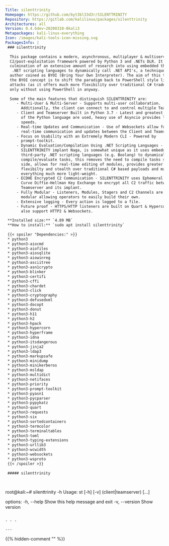 ```yaml
---
Title: silenttrinity
Homepage: https://github.com/byt3bl33d3r/SILENTTRINITY
Repository: https://gitlab.com/kalilinux/packages/silenttrinity
Architectures: all
Version: 0.4.6dev~20200310-0kali3
Metapackages: kali-linux-everything 
Icon: /images/kali-tools-icon-missing.svg
PackagesInfo: |
 ### silenttrinity
 
  This package contains a modern, asynchronous, multiplayer & multiserver
  C2/post-exploitation framework powered by Python 3 and .NETs DLR. It's the
  culmination of an extensive amount of research into using embedded third-party
   .NET scripting languages to dynamically call .NET API's, a technique the
  author coined as BYOI (Bring Your Own Interpreter). The aim of this tool and
  the BYOI concept is to shift the paradigm back to PowerShell style like
  attacks (as it offers much more flexibility over traditional C# tradecraft)
  only without using PowerShell in anyway.
   
  Some of the main features that distinguish SILENTTRINITY are:
     - Multi-User & Multi-Server - Supports multi-user collaboration.
       Additionally, the client can connect to and control multiple Teamservers.
     - Client and Teamserver Built in Python 3.7 - Latest and greatest features
       of the Python language are used, heavy use of Asyncio provides ludicrous
       speeds.
     - Real-time Updates and Communication - Use of Websockets allow for
       real-time communication and updates between the Client and Teamserver.
     - Focus on Usability with an Extremely Modern CLI - Powered by
       prompt-toolkit.
     - Dynamic Evaluation/Compilation Using .NET Scripting Languages - The
       SILENTTRINITY implant Naga, is somewhat unique as it uses embedded
       third-party .NET scripting languages (e.g. Boolang) to dynamically
       compile/evaluate tasks, this removes the need to compile tasks server
       side, allows for real-time editing of modules, provides greater
       flexibilty and stealth over traditional C# based payloads and makes
       everything much more light-weight.
     - ECDHE Encrypted C2 Communication - SILENTTRINITY uses Ephemeral Elliptic
       Curve Diffie-Hellman Key Exchange to encrypt all C2 traffic between the
       Teamserver and its implant.
     - Fully Modular - Listeners, Modules, Stagers and C2 Channels are fully
       modular allowing operators to easily build their own.
     - Extensive logging - Every action is logged to a file.
     - Future proof - HTTPS/HTTP listeners are built on Quart & Hypercorn which
       also support HTTP2 & Websockets.
 
 **Installed size:** `4.89 MB`  
 **How to install:** `sudo apt install silenttrinity`  
 
 {{< spoiler "Dependencies:" >}}
 * python3
 * python3-aiocmd
 * python3-aiofiles
 * python3-aiosqlite
 * python3-aiowinreg
 * python3-asciitree
 * python3-asn1crypto
 * python3-blinker
 * python3-certifi
 * python3-cffi
 * python3-chardet
 * python3-click
 * python3-cryptography 
 * python3-defusedxml
 * python3-docopt
 * python3-donut
 * python3-h11
 * python3-h2
 * python3-hpack
 * python3-hypercorn
 * python3-hyperframe
 * python3-idna
 * python3-itsdangerous
 * python3-jinja2
 * python3-ldap3
 * python3-markupsafe
 * python3-minidump
 * python3-minikerberos
 * python3-msldap
 * python3-multidict
 * python3-netifaces
 * python3-priority
 * python3-prompt-toolkit 
 * python3-pyasn1
 * python3-pycparser
 * python3-pypykatz
 * python3-quart
 * python3-requests
 * python3-six 
 * python3-sortedcontainers
 * python3-termcolor
 * python3-terminaltables
 * python3-toml
 * python3-typing-extensions
 * python3-urllib3
 * python3-wcwidth
 * python3-websockets
 * python3-wsproto
 {{< /spoiler >}}
 
 ##### silenttrinity
 
 
 ```
 root@kali:~# silenttrinity -h
 Usage: st [-h] [-v] (client|teamserver) [<args>...]
 
 options:
     -h, --help                   Show this help message and exit
     -v, --version                Show version
 ```
 
 - - -
 
---
```

{{% hidden-comment "<!--Do not edit anything above this line-->" %}}
